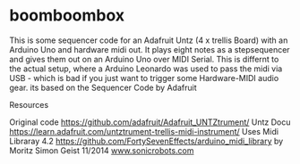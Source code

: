 boomboombox
===========

 This is some sequencer code for an Adafruit Untz (4 x trellis Board) with an Arduino Uno and hardware midi out. 
 It plays eight notes as a stepsequencer and gives them out on an Arduino Uno over MIDI Serial. This is 
 differnt to the actual setup, where a Arduino Leonardo was used to pass the midi via USB - which is bad 
 if you just want to trigger some Hardware-MIDI audio gear.
 its based on the Sequencer Code by Adafruit 
 
 Resources
 
 Original code https://github.com/adafruit/Adafruit_UNTZtrument/
 Untz Docu https://learn.adafruit.com/untztrument-trellis-midi-instrument/
 Uses Midi Libraray 4.2 https://github.com/FortySevenEffects/arduino_midi_library
 by Moritz Simon Geist 11/2014 www.sonicrobots.com
